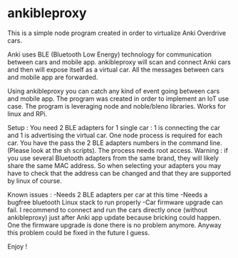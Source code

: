 # ankibleproxy

This is a simple node program created in order to virtualize Anki Overdrive cars.

Anki uses BLE (Bluetooth Low Energy) technology for communication between cars and mobile app.
ankibleproxy will scan and connect Anki cars and then will expose itself as a virtual car. All the messages between cars and mobile app are forwarded.

Using ankibleproxy you can catch any kind of event going between cars and mobile app. The program was created in order to implement an IoT use case. The program is leveraging node and noble/bleno libraries. Works for linux and RPi.

Setup :
You need 2 BLE adapters for 1 single car : 1 is connecting the car and 1 is advertising the virtual car.
One node process is required for each car. You have the pass the 2 BLE adapters numbers in the command line. (Please look at the sh scripts). The process needs root access.
Warning : if you use several Bluetooth adapters from the same brand, they will likely share the same MAC address. So when selecting your adapters you may have to check that the address can be changed and that they are supported by linux of course. 

Known issues :
-Needs 2 BLE adapters per car at this time
-Needs a bugfree bluetooth Linux stack to run properly
-Car firmware upgrade can fail. I recommend to connect and run the cars directly once (without ankibleproxy) just after Anki app update because bricking could happen. One the firmware upgrade is done there is no problem anymore. Anyway this problem could be fixed in the future I guess.

Enjoy !
